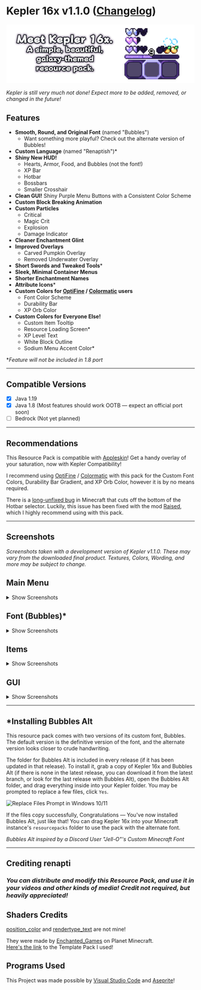 # Kepler 16x v1.1.0 ([Changelog](Changelog.md))

![Meet Kepler 16x. A simple, beautiful, galaxy-themed resource pack.](preview.png)

*Kepler is still very much not done! Expect more to be added, removed, or changed in the future!*

## Features

- **Smooth, Round, and Original Font** (named "Bubbles")
  - Want something more playful? Check out the alternate version of Bubbles!
- **Custom Language** (named "Renaptish")*
- **Shiny New HUD!**
  - Hearts, Armor, Food, and Bubbles (not the font!)
  - XP Bar
  - Hotbar
  - Bossbars
  - Smaller Crosshair
- **Clean GUI!** Shiny Purple Menu Buttons with a Consistent Color Scheme
- **Custom Block Breaking Animation**
- **Custom Particles**
  - Critical
  - Magic Crit
  - Explosion
  - Damage Indicator
- **Cleaner Enchantment Glint**
- **Improved Overlays**
  - Carved Pumpkin Overlay
  - Removed Underwater Overlay
- **Short Swords and Tweaked Tools***
- **Sleek, Minimal Container Menus**
- **Shorter Enchantment Names**
- **Attribute Icons***
- **Custom Colors for [OptiFine](https://optifine.net/downloads) / [Colormatic](https://modrinth.com/mod/colormatic/versions) users**
  - Font Color Scheme
  - Durability Bar
  - XP Orb Color
- **Custom Colors for Everyone Else!**
  - Custom Item Tooltip
  - Resource Loading Screen*
  - XP Level Text
  - White Block Outline
  - Sodium Menu Accent Color*

\**Feature will not be included in 1.8 port*

---

## Compatible Versions

- [x] Java 1.19
- [x] Java 1.8 (Most features should work OOTB — expect an official port soon)
- [ ] Bedrock (Not yet planned)

---

## Recommendations

This Resource Pack is compatible with [Appleskin](https://modrinth.com/mod/appleskin/versions)! Get a handy overlay of your saturation, now with Kepler Compatibility!

I recommend using [OptiFine](https://optifine.net/downloads) / [Colormatic](https://modrinth.com/mod/colormatic/versions) with this pack for the Custom Font Colors, Durability Bar Gradient, and XP Orb Color, however it is by no means required.

There is a [long-unfixed bug](https://bugs.mojang.com/browse/MC-67532) in Minecraft that cuts off the bottom of the Hotbar selector. Luckily, this issue has been fixed with the mod [Raised](https://modrinth.com/mod/raised/versions), which I highly recommend using with this pack.

---

## Screenshots

*Screenshots taken with a development version of Kepler v1.1.0. These may vary from the downloaded final product. Textures, Colors, Wording, and more may be subject to change.*

## Main Menu

<details><summary> Show Screenshots </summary>

![Title Screen](https://user-images.githubusercontent.com/115433521/203176703-a311dd62-ed6f-4e1c-b14f-bd004cac3a28.png)
![Options Screen](https://user-images.githubusercontent.com/115433521/203176890-044db596-127b-46d0-a7cb-85c16cd07a80.png)

</details>

## Font (Bubbles)*

<details><summary> Show Screenshots </summary>

Bubbles (Default)

![Bubbles (Default)](https://user-images.githubusercontent.com/115433521/203173956-312484aa-2608-4a53-af0b-02c3089d291e.png)

Bubbles (Alt, instructions below*)

![Bubbles (Alt)](https://user-images.githubusercontent.com/115433521/203174156-256a101c-115c-4770-8d84-9aafe79b93a4.png)

### Old Colors

![Old Colors](https://user-images.githubusercontent.com/115433521/196021031-d7d26545-51d5-4531-999d-547f1f54074d.png)

</details>

## Items

<details><summary> Show Screenshots </summary>

### *Most Tools are Vanilla, with slight tweaks to the Sticks, Swords, and more*

![All Tiers of Swords, Pickaxes, and Axes](https://user-images.githubusercontent.com/115433521/196019831-6a1ee279-41ff-4c02-84dd-8f7eb75efcc8.png)
![All Tiers of Shovels and Hoes, and Enchanting Bottle](https://user-images.githubusercontent.com/115433521/196019913-ae7c0d36-9fae-4086-8c3c-d0c689d2c93b.png)

</details>

## GUI

<details><summary> Show Screenshots </summary>

### Common Inventories

![Creative Inventory](https://user-images.githubusercontent.com/115433521/196020002-0c94fa83-ed60-4eb0-b9db-1455f66d3a41.png)
![Survival Inventory and Recipe Book](https://user-images.githubusercontent.com/115433521/196020013-17b95828-1846-4ba9-be1a-0d9850812e14.png)

### HUD: Hotbar and Crosshair

![Hotbar + Crosshair](https://user-images.githubusercontent.com/115433521/203177624-1f4ea6e2-8516-4891-b22f-e45cbf40407f.png)

### Item Tooltips, Stats, and Abbreviated Enchantments

![Shortened Combat Enchantments Example](https://user-images.githubusercontent.com/115433521/203177996-268970bd-1063-4074-a8f3-317b0e0a783f.png)
![Shortened Defensive Enchantments Example](https://user-images.githubusercontent.com/115433521/203178026-704a9c9c-c919-4a04-9c7f-9911c71a7e92.png)

### [Appleskin](https://modrinth.com/mod/appleskin/versions) Textures

![Appleskin Compatibility - Items](https://user-images.githubusercontent.com/115433521/203178089-ee0a997c-eaba-46c3-896d-a7f0a4a9fdc1.png)
![Appleskin Compatibility - Hunger Bar, Fully Saturated](https://user-images.githubusercontent.com/115433521/196020369-624209fb-144e-4a98-a8bf-b8650bb210ed.png)

</details>

---

## *Installing Bubbles Alt

This resource pack comes with two versions of its custom font, Bubbles. The default version is the definitive version of the font, and the alternate version looks closer to crude handwriting.

The folder for Bubbles Alt is included in every release (if it has been updated in that release). To install it, grab a copy of Kepler 16x and Bubbles Alt (if there is none in the latest release, you can download it from the latest branch, or look for the last release with Bubbles Alt), open the Bubbles Alt folder, and drag everything inside into your Kepler folder. You may be prompted to replace a few files, click `Yes`.

![Replace Files Prompt in Windows 10/11](https://user-images.githubusercontent.com/115433521/203174687-5033d587-a67e-404c-bb97-96ac53bb9ee4.png)

If the files copy successfully, Congratulations — You've now installed Bubbles Alt, just like that! You can drag Kepler 16x into your Minecraft instance's `resourcepacks` folder to use the pack with the alternate font.

*Bubbles Alt inspired by a Discord User "Jell-O"'s Custom Minecraft Font*

---

## Crediting renapti

### *You can distribute and modify this Resource Pack, and use it in your videos and other kinds of media! Credit not required, but heavily appreciated!*

## Shaders Credits

[position_color](Kepler-16x_1.19/assets/minecraft/shaders/core/position_color.fsh) and [rendertype_text](Kepler-16x_1.19/assets/minecraft/shaders/core/rendertype_text.fsh) are not mine!

They were made by [Enchanted_Games](https://www.planetminecraft.com/member/enchanted_games/) on Planet Minecraft.  
[Here's the link](https://www.planetminecraft.com/blog/changing-hardcoded-colours-1-18-1-17-core-shaders/) to the Template Pack I used!

## Programs Used

This Project was made possible by [Visual Studio Code](https://code.visualstudio.com/) and [Aseprite](https://www.aseprite.org/)!

